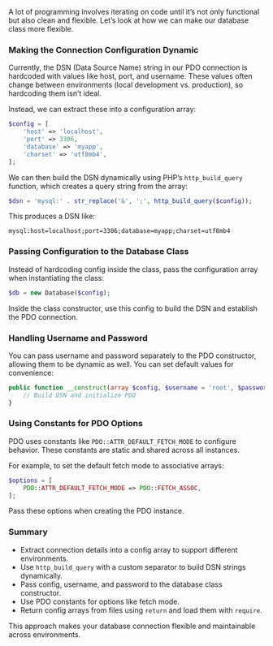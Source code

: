
A lot of programming involves iterating on code until it’s not only functional but also clean and flexible. Let’s look at how we can make our database class more flexible.

### Making the Connection Configuration Dynamic

Currently, the DSN (Data Source Name) string in our PDO connection is hardcoded with values like host, port, and username. These values often change between environments (local development vs. production), so hardcoding them isn’t ideal.

Instead, we can extract these into a configuration array:

```php
$config = [
    'host' => 'localhost',
    'port' => 3306,
    'database' => 'myapp',
    'charset' => 'utf8mb4',
];
```

We can then build the DSN dynamically using PHP’s `http_build_query` function, which creates a query string from the array:

```php
$dsn = 'mysql:' . str_replace('&', ';', http_build_query($config));
```

This produces a DSN like:

```undefined
mysql:host=localhost;port=3306;database=myapp;charset=utf8mb4
```

### Passing Configuration to the Database Class

Instead of hardcoding config inside the class, pass the configuration array when instantiating the class:

```php
$db = new Database($config);
```

Inside the class constructor, use this config to build the DSN and establish the PDO connection.

### Handling Username and Password

You can pass username and password separately to the PDO constructor, allowing them to be dynamic as well. You can set default values for convenience:

```php
public function __construct(array $config, $username = 'root', $password = '') {
    // Build DSN and initialize PDO
}
```

### Using Constants for PDO Options

PDO uses constants like `PDO::ATTR_DEFAULT_FETCH_MODE` to configure behavior. These constants are static and shared across all instances.

For example, to set the default fetch mode to associative arrays:

```php
$options = [
    PDO::ATTR_DEFAULT_FETCH_MODE => PDO::FETCH_ASSOC,
];
```

Pass these options when creating the PDO instance.

### Summary

- Extract connection details into a config array to support different environments.
- Use `http_build_query` with a custom separator to build DSN strings dynamically.
- Pass config, username, and password to the database class constructor.
- Use PDO constants for options like fetch mode.
- Return config arrays from files using `return` and load them with `require`.

This approach makes your database connection flexible and maintainable across environments.